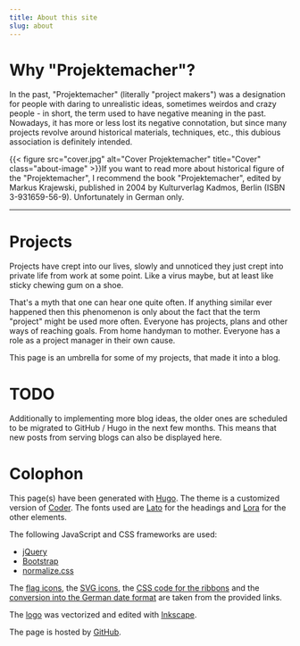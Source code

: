 ```yaml
---
title: About this site
slug: about
---
```

# Why "Projektemacher"?

In the past, "Projektemacher" (literally "project makers") was a designation for people with daring to unrealistic ideas, sometimes weirdos and crazy people - in short, the term used to have negative meaning in the past.
Nowadays, it has more or less lost its negative connotation, but since many projects revolve around historical materials, techniques, etc., this dubious association is definitely intended.

{{< figure src="cover.jpg" alt="Cover Projektemacher" title="Cover" class="about-image" >}}If you want to read more about historical figure of the "Projektemacher", I recommend the book "Projektemacher", edited by Markus Krajewski, published in 2004 by Kulturverlag Kadmos, Berlin (ISBN 3-931659-56-9). Unfortunately in German only.

---

# Projects

Projects have crept into our lives, slowly and unnoticed they just crept into private life from work at some point. Like a virus maybe, but at least like sticky chewing gum on a shoe.

That's a myth that one can hear one quite often. If anything similar ever happened then this phenomenon is only about the fact that the term "project" might be used more often. Everyone has projects, plans and other ways of reaching goals. From home handyman to mother. Everyone has a role as a project manager in their own cause.

This page is an umbrella for some of my projects, that made it into a blog.

# TODO

Additionally to implementing more blog ideas, the older ones are scheduled to be migrated to GitHub / Hugo in the next few months. This means that new posts from serving blogs can also be displayed here.

# Colophon

This page(s) have been generated with [Hugo](https://gohugo.io/). The theme is a customized version of [Coder](https://github.com/luizdepra/hugo-coder). The fonts used are [Lato](http://www.latofonts.com/) for the headings and [Lora](https://github.com/cyrealtype/Lora-Cyrillic) for the other elements.

The following JavaScript and CSS frameworks are used:
* [jQuery](https://jquery.com/)
* [Bootstrap](https://getbootstrap.com/)
* [normalize.css](https://necolas.github.io/normalize.css/)

The [flag icons](https://github.com/lipis/flag-icon-css), the [SVG icons](https://github.com/FortAwesome/Font-Awesome), the [CSS code for the ribbons](https://codepen.io/nxworld/pen/oLdoWb) and the [conversion into the German date format](https://pfischbeck.de/en/posts/multilingual-dates-in-hugo/) are taken from the provided links.

The [logo](../logo) was vectorized and edited with [Inkscape](https://inkscape.org/).

The page is hosted by [GitHub](https://github.com/).
